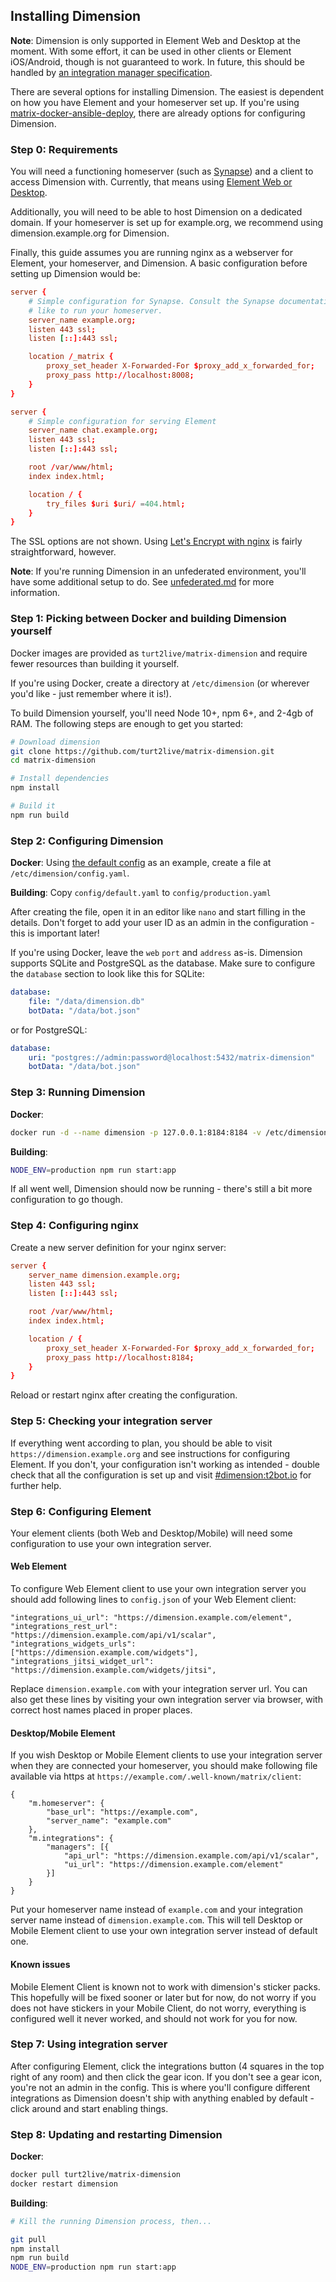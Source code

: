 ## Installing Dimension

**Note**: Dimension is only supported in Element Web and Desktop at the moment. With some effort,
it can be used in other clients or Element iOS/Android, though is not guaranteed to work. In future,
this should be handled by [an integration manager specification](https://github.com/turt2live/matrix-dimension/issues/262).

There are several options for installing Dimension. The easiest is dependent on how you have Element
and your homeserver set up. If you're using [matrix-docker-ansible-deploy](https://github.com/spantaleev/matrix-docker-ansible-deploy),
there are already options for configuring Dimension.

### Step 0: Requirements

You will need a functioning homeserver (such as [Synapse](https://github.com/matrix-org/synapse)) and
a client to access Dimension with. Currently, that means using [Element Web or Desktop](https://element.io).

Additionally, you will need to be able to host Dimension on a dedicated domain. If your homeserver
is set up for example.org, we recommend using dimension.example.org for Dimension.

Finally, this guide assumes you are running nginx as a webserver for Element, your homeserver, and
Dimension. A basic configuration before setting up Dimension would be:

```conf
server {
    # Simple configuration for Synapse. Consult the Synapse documentation for however you would
    # like to run your homeserver.
    server_name example.org;
    listen 443 ssl;
    listen [::]:443 ssl;

    location /_matrix {
        proxy_set_header X-Forwarded-For $proxy_add_x_forwarded_for;
        proxy_pass http://localhost:8008;
    }
}

server {
    # Simple configuration for serving Element
    server_name chat.example.org;
    listen 443 ssl;
    listen [::]:443 ssl;

    root /var/www/html;
    index index.html;

    location / {
        try_files $uri $uri/ =404.html;
    }
}
```

The SSL options are not shown. Using [Let's Encrypt with nginx](https://www.digitalocean.com/community/tutorials/how-to-secure-nginx-with-let-s-encrypt-on-ubuntu-18-04)
is fairly straightforward, however.

**Note**: If you're running Dimension in an unfederated environment, you'll have some additional setup
to do. See [unfederated.md](./unfederated.md) for more information.

### Step 1: Picking between Docker and building Dimension yourself

Docker images are provided as `turt2live/matrix-dimension` and require fewer resources than building
it yourself.

If you're using Docker, create a directory at `/etc/dimension` (or wherever you'd like - just remember
where it is!).

To build Dimension yourself, you'll need Node 10+, npm 6+, and 2-4gb of RAM. The following steps are enough
to get you started:
```bash
# Download dimension
git clone https://github.com/turt2live/matrix-dimension.git
cd matrix-dimension

# Install dependencies
npm install

# Build it
npm run build
```

### Step 2: Configuring Dimension

**Docker**: Using [the default config](https://github.com/turt2live/matrix-dimension/blob/master/config/default.yaml)
as an example, create a file at `/etc/dimension/config.yaml`.

**Building**: Copy `config/default.yaml` to `config/production.yaml`


After creating the file, open it in an editor like `nano` and start filling in the details. Don't forget
to add your user ID as an admin in the configuration - this is important later!

If you're using Docker, leave the `web` `port` and `address` as-is. Dimension supports SQLite and PostgreSQL as the database. Make sure to configure the `database` section to look like this for SQLite:
```yaml
database:
    file: "/data/dimension.db"
    botData: "/data/bot.json"
```

or for PostgreSQL:
```yaml
database:
    uri: "postgres://admin:password@localhost:5432/matrix-dimension"
    botData: "/data/bot.json"
```

### Step 3: Running Dimension

**Docker**:
```bash
docker run -d --name dimension -p 127.0.0.1:8184:8184 -v /etc/dimension:/data turt2live/matrix-dimension
```

**Building**:
```bash
NODE_ENV=production npm run start:app
```

If all went well, Dimension should now be running - there's still a bit more configuration to
go though.

### Step 4: Configuring nginx

Create a new server definition for your nginx server:
```conf
server {
    server_name dimension.example.org;
    listen 443 ssl;
    listen [::]:443 ssl;

    root /var/www/html;
    index index.html;

    location / {
        proxy_set_header X-Forwarded-For $proxy_add_x_forwarded_for;
        proxy_pass http://localhost:8184;
    }
}
```

Reload or restart nginx after creating the configuration.

### Step 5: Checking your integration server

If everything went according to plan, you should be able to visit `https://dimension.example.org`
and see instructions for configuring Element. If you don't, your configuration isn't working as
intended - double check that all the configuration is set up and visit [#dimension:t2bot.io](https://matrix.to/#/#dimension:t2bot.io)
for further help.

### Step 6: Configuring Element

Your element clients (both Web and Desktop/Mobile) will need some configuration to use your own
integration server.

#### Web Element

To configure Web Element client to use your own integration server you should add following lines to
`config.json` of your Web Element client:

```
"integrations_ui_url": "https://dimension.example.com/element",
"integrations_rest_url": "https://dimension.example.com/api/v1/scalar",
"integrations_widgets_urls": ["https://dimension.example.com/widgets"],
"integrations_jitsi_widget_url": "https://dimension.example.com/widgets/jitsi",

```
Replace `dimension.example.com` with your integration server url. You can also get these lines by visiting
your own integration server via browser, with correct host names placed in proper places.

#### Desktop/Mobile Element

If you wish Desktop or Mobile Element clients to use your integration server when they are connected your homeserver,
you should make following file available via https at `https://example.com/.well-known/matrix/client`:

```
{
    "m.homeserver": {
        "base_url": "https://example.com",
        "server_name": "example.com"
    },
    "m.integrations": {
        "managers": [{
            "api_url": "https://dimension.example.com/api/v1/scalar",
            "ui_url": "https://dimension.example.com/element"
        }]
    }
}
```
Put your homeserver name instead of `example.com` and your integration server name instead of `dimension.example.com`.
This will tell Desktop or Mobile Element client to use your own integration server instead of default one.

#### Known issues

Mobile Element Client is known not to work with dimension's sticker packs. This hopefully will be fixed sooner or later
but for now, do not worry if you does not have stickers in your Mobile Client, do not worry, everything is configured well
it never worked, and should not work for you for now.

### Step 7: Using integration server

After configuring Element, click the integrations button (4 squares in the top right of any room) and
then click the gear icon. If you don't see a gear icon, you're not an admin in the config. This is
where you'll configure different integrations as Dimension doesn't ship with anything enabled by
default - click around and start enabling things.

### Step 8: Updating and restarting Dimension

**Docker**:
```bash
docker pull turt2live/matrix-dimension
docker restart dimension
```

**Building**:
```bash
# Kill the running Dimension process, then...

git pull
npm install
npm run build
NODE_ENV=production npm run start:app
```
